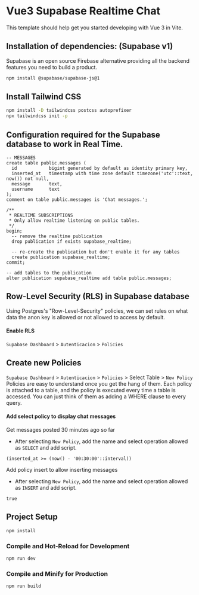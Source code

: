# Vue3 Supabase Realtime Chat

This template should help get you started developing with Vue 3 in Vite.

## Installation of dependencies: (Supabase v1)

Supabase is an open source Firebase alternative providing all the backend features you need to build a product.

```sh
npm install @supabase/supabase-js@1
```

## Install Tailwind CSS

```sh
npm install -D tailwindcss postcss autoprefixer
npx tailwindcss init -p
```

## Configuration required for the Supabase database to work in Real Time.

```shell
-- MESSAGES
create table public.messages (
  id            bigint generated by default as identity primary key,
  inserted_at   timestamp with time zone default timezone('utc'::text, now()) not null,
  message       text,
  username      text
);
comment on table public.messages is 'Chat messages.';

/**
 * REALTIME SUBSCRIPTIONS
 * Only allow realtime listening on public tables.
 */
begin;
  -- remove the realtime publication
  drop publication if exists supabase_realtime;

  -- re-create the publication but don't enable it for any tables
  create publication supabase_realtime;
commit;

-- add tables to the publication
alter publication supabase_realtime add table public.messages;
```

## Row-Level Security (RLS) in Supabase database

Using Postgres's "Row-Level-Security" policies, we can set rules on what data the anon key is allowed or not allowed to access by default.

#### Enable RLS

`Supabase Dashboard` > `Autenticacion` > `Policies`

## Create new Policies

`Supabase Dashboard` > `Autenticacion` > `Policies` > Select Table > `New Policy`
Policies are easy to understand once you get the hang of them. Each policy is attached to a table, and the policy is executed every time a table is accessed. You can just think of them as adding a WHERE clause to every query.

#### Add select policy to display chat messages

Get messages posted 30 minutes ago so far

- After selecting `New Policy`, add the name and select operation allowed as `SELECT` and add script.

```shell
(inserted_at >= (now() - '00:30:00'::interval))
```

Add policy insert to allow inserting messages

- After selecting `New Policy`, add the name and select operation allowed as `INSERT` and add script.

```shell
true
```

## Project Setup

```sh
npm install
```

### Compile and Hot-Reload for Development

```sh
npm run dev
```

### Compile and Minify for Production

```sh
npm run build
```
